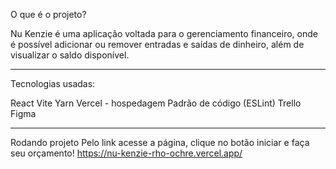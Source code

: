 
O que é o projeto?

Nu Kenzie é uma aplicação voltada para o gerenciamento financeiro, onde é possível adicionar ou remover entradas e saídas de dinheiro, além de visualizar o saldo disponível.

________________________________________________________________________________
Tecnologias usadas:

React
Vite
Yarn
Vercel - hospedagem
Padrão de código (ESLint)
Trello
Figma


___________________________________________________________________________
Rodando projeto
Pelo link acesse a página, clique no botão iniciar e faça seu orçamento!
https://nu-kenzie-rho-ochre.vercel.app/
